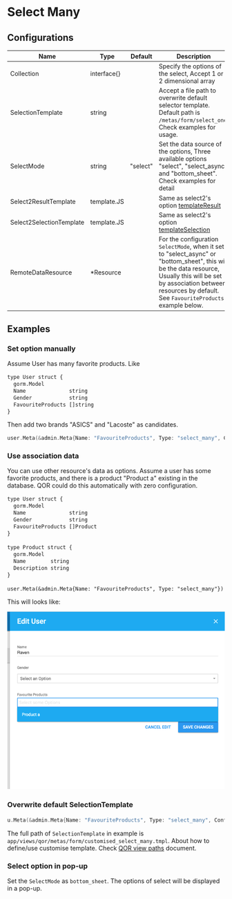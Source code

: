 # Select Many

## Configurations

| Name | Type | Default | Description |
| --- | --- | --- | --- |
| Collection | interface{} |  | Specify the options of the select, Accept 1 or 2 dimensional array |
| SelectionTemplate | string |  | Accept a file path to overwrite default selector template. Default path is `/metas/form/select_one`. Check examples for usage. |
| SelectMode | string | "select" | Set the data source of the options, Three available options "select", "select_async" and "bottom_sheet". Check examples for detail |
| Select2ResultTemplate | template.JS |  | Same as select2's option [templateResult](https://select2.github.io/options.html#can-i-change-how-the-placeholder-looks) |
| Select2SelectionTemplate | template.JS |  | Same as select2's option [templateSelection](https://select2.github.io/options.html#templateSelection) |
| RemoteDataResource | *Resource |  | For the configuration `SelectMode`, when it set to "select_async" or "bottom_sheet", this will be the data resource, Usually this will be set by association between resources by default. See `FavouriteProducts` example below. |

## Examples

### Set option manually

Assume User has many favorite products. Like

```
type User struct {
  gorm.Model
  Name              string
  Gender            string
  FavouriteProducts []string
}
```

Then add two brands "ASICS" and "Lacoste" as candidates.

```go
user.Meta(&admin.Meta{Name: "FavouriteProducts", Type: "select_many", Config: &admin.SelectManyConfig{Collection: []string{"ASICS", "Lacoste"}}})
```

### Use association data

You can use other resource's data as options. Assume a user has some favorite products, and there is a product "Product a" existing in the database. QOR could do this automatically with zero configuration.

```
type User struct {
  gorm.Model
  Name              string
  Gender            string
  FavouriteProducts []Product
}

type Product struct {
  gorm.Model
  Name        string
  Description string
}

user.Meta(&admin.Meta{Name: "FavouriteProducts", Type: "select_many"})
```

This will looks like:

![select many: nested form](select_many_with_other_objects.png)


### Overwrite default SelectionTemplate

```go
u.Meta(&admin.Meta{Name: "FavouriteProducts", Type: "select_many", Config: &admin.SelectManyConfig{Collection: []string{"ASICS", "Lacoste"}, SelectionTemplate: "metas/form/customised_select_many.tmpl"}})
```

The full path of `SelectionTemplate` in example is `app/views/qor/metas/form/customised_select_many.tmpl`. About how to define/use customise template. Check [QOR view paths](../chapter2/theme.md#customize-views) document.

### Select option in pop-up

Set the `SelectMode` as `bottom_sheet`. The options of select will be displayed in a pop-up.
